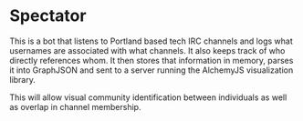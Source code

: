 Spectator
===================

This is a bot that listens to Portland based tech IRC channels and logs what usernames are associated with what channels.
It also keeps track of who directly references whom.
It then stores that information in memory, parses it into GraphJSON and sent to a server running the AlchemyJS visualization library.

This will allow visual community identification between individuals as well as overlap in channel membership.
